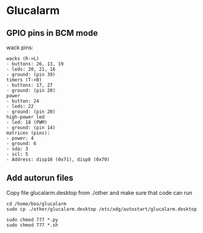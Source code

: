 # Glucalarm

## GPIO pins in BCM mode

wack pins:
  ```console
  wacks (R->L)
  - buttons: 26, 13, 19
  - leds: 20, 21, 16
  - ground: (pin 39)
  timers (T->B)
  - buttons: 17, 27
  - ground: (pin 20)
  power
  - button: 24
  - leds: 22
  - ground: (pin 20)
  high-power led
  - led: 18 (PWM)
  - ground: (pin 14)
  matrices (pins):
  - power: 4
  - ground: 6
  - sda: 3
  - scl: 5
  - Address: disp16 (0x71), disp8 (0x70)
  ```

## Add autorun files
Copy file glucalarm.desktop from ./other and make sure that code can run

  ```console
  cd /home/boo/glucalarm
  sudo cp ./other/glucalarm.desktop /etc/xdg/autostart/glucalarm.desktop
  
  sudo chmod 777 *.py
  sudo chmod 777 *.sh
  ```
